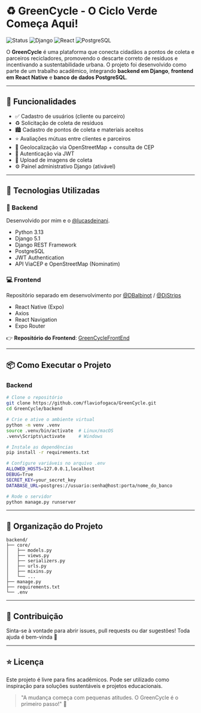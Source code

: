 
# ♻️ GreenCycle - O Ciclo Verde Começa Aqui!

![Status](https://img.shields.io/badge/status-em%20desenvolvimento-yellow)
![Django](https://img.shields.io/badge/backend-Django-brightgreen)
![React](https://img.shields.io/badge/frontend-React-blue)
![PostgreSQL](https://img.shields.io/badge/banco-PostgreSQL-9cf)

O **GreenCycle** é uma plataforma que conecta cidadãos a pontos de coleta e parceiros recicladores, promovendo o descarte correto de resíduos e incentivando a sustentabilidade urbana. O projeto foi desenvolvido como parte de um trabalho acadêmico, integrando **backend em Django**, **frontend em React Native** e **banco de dados PostgreSQL**.

---

## 🚀 Funcionalidades

- ✅ Cadastro de usuários (cliente ou parceiro)
- ♻️ Solicitação de coleta de resíduos
- 🏙️ Cadastro de pontos de coleta e materiais aceitos
- ⭐ Avaliações mútuas entre clientes e parceiros
- 📍 Geolocalização via OpenStreetMap + consulta de CEP
- 🔐 Autenticação via JWT
- 🧾 Upload de imagens de coleta
- ⚙️ Painel administrativo Django (ativável)

---

## 🧪 Tecnologias Utilizadas

### 🔧 Backend

Desenvolvido por mim e o [@lucasdeinani](https://github.com/lucasdeinani).

- Python 3.13
- Django 5.1
- Django REST Framework
- PostgreSQL
- JWT Authentication
- API ViaCEP e OpenStreetMap (Nominatim)

### 💻 Frontend

Repositório separado em desenvolvimento por [@DBalbinot](https://github.com/DBalbinot) / [@DjStrips](https://github.com/DjStrips)

- React Native (Expo)
- Axios
- React Navigation
- Expo Router

👉 **Repositório do Frontend**: [GreenCycleFrontEnd](https://github.com/lucasdeinani/GreenCycleFrontEnd)

---

## 📦 Como Executar o Projeto

### Backend

```bash
# Clone o repositório
git clone https://github.com/flaviofogaca/GreenCycle.git
cd GreenCycle/backend

# Crie e ative o ambiente virtual
python -m venv .venv
source .venv/bin/activate  # Linux/macOS
.venv\Scripts\activate     # Windows

# Instale as dependências
pip install -r requirements.txt

# Configure variáveis no arquivo .env
ALLOWED_HOSTS=127.0.0.1,localhost
DEBUG=True
SECRET_KEY=your_secret_key
DATABASE_URL=postgres://usuario:senha@host:porta/nome_do_banco

# Rode o servidor
python manage.py runserver
```

---

## 📂 Organização do Projeto

```
backend/
├── core/
│   ├── models.py
│   ├── views.py
│   ├── serializers.py
│   ├── urls.py
│   ├── mixins.py
│   └── ...
├── manage.py
├── requirements.txt
└── .env
```

---

## 🤝 Contribuição

Sinta-se à vontade para abrir issues, pull requests ou dar sugestões! Toda ajuda é bem-vinda 🌱

---

## ⭐ Licença

Este projeto é livre para fins acadêmicos. Pode ser utilizado como inspiração para soluções sustentáveis e projetos educacionais.

> "A mudança começa com pequenas atitudes. O GreenCycle é o primeiro passo!" 💚
